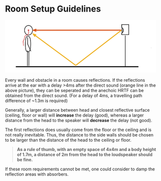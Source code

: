 # Room Setup Guidelines

<img src="first_reflection_geometry.png" alt="Reflections" width="500"/>

Every wall and obstacle in a room causes reflections. If the reflections arrive at the ear with a delay >4ms after the direct sound (orange line in the above picture), they can be seperated and the anechoic HRTF can be obtained from the direct sound. (For a delay of 4ms, a travelling path difference of ~1.3m is required)

Generally, a larger distance between head and closest reflective surface (ceiling, floor or wall) will **increase** the delay (good), whereas a larger distance from the head to the speaker will **decrease** the delay (not good). 

The first reflections does usually come from the floor or the ceiling and is not really inevitable. Thus, the distance to the side walls should be chosen to be larger than the distance of the head to the ceiling or floor. 

> **As a rule of thumb, with an empty space of 4x4m and a body height of 1.7m, a distance of 2m from the head to the loudspeaker should be fine.**

If these room requirements cannot be met, one could consider to damp the reflection areas with absorbers. 
